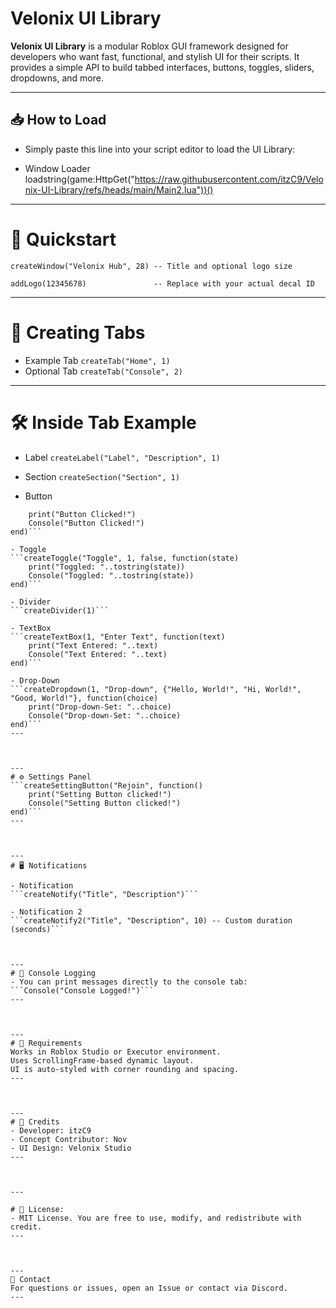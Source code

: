 # Velonix UI Library

**Velonix UI Library** is a modular Roblox GUI framework designed for developers who want fast, functional, and stylish UI for their scripts. It provides a simple API to build tabbed interfaces, buttons, toggles, sliders, dropdowns, and more.

---

## 📥 How to Load

- Simply paste this line into your script editor to load the UI Library:

- Window Loader
loadstring(game:HttpGet("https://raw.githubusercontent.com/itzC9/Velonix-UI-Library/refs/heads/main/Main2.lua"))()

---

# 🚀 Quickstart

``createWindow("Velonix Hub", 28) -- Title and optional logo size``

``addLogo(12345678)               -- Replace with your actual decal ID``


---

# 📂 Creating Tabs
- Example Tab
```createTab("Home", 1)```
- Optional Tab
```createTab("Console", 2)```


---

# 🛠️ Inside Tab Example

- Label
```createLabel("Label", "Description", 1)```

- Section
```createSection("Section", 1)```

- Button
```createButton("Button", 1, function()
    print("Button Clicked!")
    Console("Button Clicked!")
end)```

- Toggle
```createToggle("Toggle", 1, false, function(state)
    print("Toggled: "..tostring(state))
    Console("Toggled: "..tostring(state))
end)```

- Divider
```createDivider(1)```

- TextBox
```createTextBox(1, "Enter Text", function(text)
    print("Text Entered: "..text)
    Console("Text Entered: "..text)
end)```

- Drop-Down
```createDropdown(1, "Drop-down", {"Hello, World!", "Hi, World!", "Good, World!"}, function(choice)
    print("Drop-down-Set: "..choice)
    Console("Drop-down-Set: "..choice)
end)```
---



---
# ⚙️ Settings Panel
```createSettingButton("Rejoin", function()
    print("Setting Button clicked!") 
    Console("Setting Button clicked!") 
end)```
---



---
# 🖥️ Notifications

- Notification
```createNotify("Title", "Description")```

- Notification 2
```createNotify2("Title", "Description", 10) -- Custom duration (seconds)```



---
# 🧾 Console Logging
- You can print messages directly to the console tab:
```Console("Console Logged!")```
---



---
# 📌 Requirements
Works in Roblox Studio or Executor environment.
Uses ScrollingFrame-based dynamic layout.
UI is auto-styled with corner rounding and spacing.
---



---
# 📣 Credits
- Developer: itzC9
- Concept Contributor: Nov
- UI Design: Velonix Studio
---



---

# 📜 License:
- MIT License. You are free to use, modify, and redistribute with credit.
---



---
💬 Contact
For questions or issues, open an Issue or contact via Discord.
---

